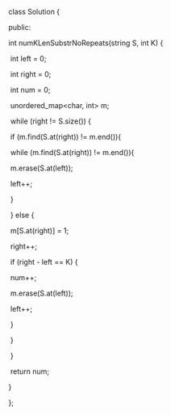 class Solution {

public:

  int numKLenSubstrNoRepeats(string S, int K) {

​    int left = 0;

​    int right = 0;

​    int num = 0;

​    unordered_map<char, int> m;

​    while (right != S.size()) {

​      if (m.find(S.at(right)) != m.end()){

​        while (m.find(S.at(right)) != m.end()){

​          m.erase(S.at(left));

​          left++;

​        }

​      } else {

​        m[S.at(right)] = 1;

​        right++;

​        if (right - left == K) {

​          num++;

​          m.erase(S.at(left));

​          left++;

​        }

​      }

​    }

​    return num;

  }

};